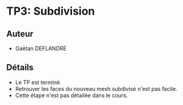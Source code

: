 TP3: Subdivision
================


## Auteur

- Gaëtan DEFLANDRE


## Détails

- Le TP est terminé.
- Retrouver les faces du nouveau mesh subdivisé n'est pas facile.
- Cette étape n'est pas détailée dans le cours.
